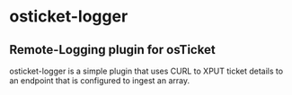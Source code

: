 # osticket-logger
## Remote-Logging plugin for osTicket
osticket-logger is a simple plugin that uses CURL to XPUT ticket details to an endpoint that is configured to ingest an array.